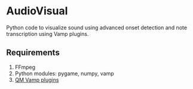 # AudioVisual
Python code to visualize sound using advanced onset detection and note transcription using Vamp plugins.

## Requirements
1. FFmpeg
2. Python modules: pygame, numpy, vamp
3. [QM Vamp plugins](http://vamp-plugins.org/plugin-doc/qm-vamp-plugins.html)
